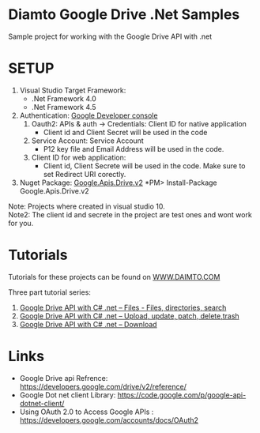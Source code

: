 ﻿Diamto Google Drive .Net Samples
=================================

Sample project for working with the Google Drive API with .net

SETUP
=================================

1. Visual Studio Target Framework:
   *  .Net Framework 4.0
   *  .Net Framework 4.5
2. Authentication:  <a href="https://console.developers.google.com/">Google Developer console</a> 
   1. Oauth2:  APIs & auth -> Credentials:  Client ID for native application 
      *  Client id and Client Secret will be used in the code
   2. Service Account:  Service Account  
      *  P12 key file and Email Address will be used in the code.
   3. Client ID for web application: 
      * Client id, Client Secrete will be used in the code.  Make sure to set Redirect URI corectly. 
3. Nuget Package: <a href="https://www.nuget.org/packages/Google.Apis.Drive.v2/">Google.Apis.Drive.v2</a>
   *PM> Install-Package Google.Apis.Drive.v2


Note:  Projects where created in visual studio 10.  
Note2: The client id and secrete in the project are test ones and wont work for you.

Tutorials
=================================

Tutorials for these projects can be found on [WWW.DAIMTO.COM](http://www.daimto.com/)

Three part tutorial series:

 1. [Google Drive API with C# .net – Files - Files, directories, search](http://www.daimto.com/google-drive-api-c/)
 2. [Google Drive API with C# .net – Upload, update, patch, delete,trash](http://www.daimto.com/google-drive-api-c-upload/)
 3. [Google Drive API with C# .net – Download](http://www.daimto.com/google-drive-api-c-download/)



Links
===========================================
* Google Drive api Refrence:  https://developers.google.com/drive/v2/reference/
* Google Dot net client Library:  https://code.google.com/p/google-api-dotnet-client/
* Using OAuth 2.0 to Access Google APIs :  https://developers.google.com/accounts/docs/OAuth2

